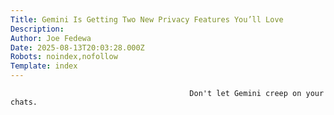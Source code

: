```yaml
---
Title: Gemini Is Getting Two New Privacy Features You’ll Love
Description: 
Author: Joe Fedewa
Date: 2025-08-13T20:03:28.000Z
Robots: noindex,nofollow
Template: index
---
```


                                            Don't let Gemini creep on your chats.
                                        